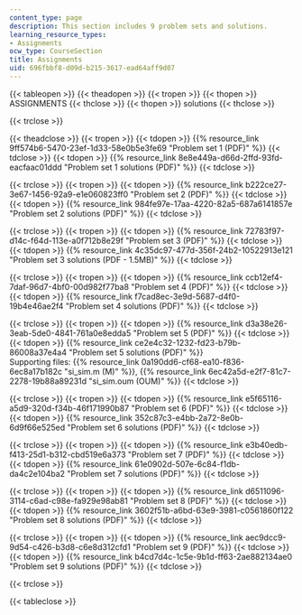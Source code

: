 ```yaml
---
content_type: page
description: This section includes 9 problem sets and solutions.
learning_resource_types:
- Assignments
ocw_type: CourseSection
title: Assignments
uid: 696fbbf8-d09d-b215-3617-ead64aff9d07
---
```


{{< tableopen >}}
{{< theadopen >}}
{{< tropen >}}
{{< thopen >}}
ASSIGNMENTS
{{< thclose >}}
{{< thopen >}}
solutions
{{< thclose >}}

{{< trclose >}}

{{< theadclose >}}
{{< tropen >}}
{{< tdopen >}}
{{% resource_link 9ff574b6-5470-23ef-1d33-58e0b5e3fe69 "Problem set 1 (PDF)" %}}
{{< tdclose >}}
{{< tdopen >}}
{{% resource_link 8e8e449a-d66d-2ffd-93fd-eacfaac01ddd "Problem set 1 solutions (PDF)" %}}
{{< tdclose >}}

{{< trclose >}}
{{< tropen >}}
{{< tdopen >}}
{{% resource_link b222ce27-3e67-1456-92a9-e1e060823ff0 "Problem set 2 (PDF)" %}}
{{< tdclose >}}
{{< tdopen >}}
{{% resource_link 984fe97e-17aa-4220-82a5-687a6141857e "Problem set 2 solutions (PDF)" %}}
{{< tdclose >}}

{{< trclose >}}
{{< tropen >}}
{{< tdopen >}}
{{% resource_link 72783f97-d14c-f64d-113e-a0f712b8e29f "Problem set 3 (PDF)" %}}
{{< tdclose >}}
{{< tdopen >}}
{{% resource_link 4c35dc97-477d-356f-24b2-10522913e121 "Problem set 3 solutions (PDF - 1.5MB)" %}}
{{< tdclose >}}

{{< trclose >}}
{{< tropen >}}
{{< tdopen >}}
{{% resource_link ccb12ef4-7daf-96d7-4bf0-00d982f77ba8 "Problem set 4 (PDF)" %}}
{{< tdclose >}}
{{< tdopen >}}
{{% resource_link f7cad8ec-3e9d-5687-d4f0-19b4e46ae2f4 "Problem set 4 solutions (PDF)" %}}
{{< tdclose >}}

{{< trclose >}}
{{< tropen >}}
{{< tdopen >}}
{{% resource_link d3a38e26-3eab-5de0-4841-761a0e8edda5 "Problem set 5 (PDF)" %}}
{{< tdclose >}}
{{< tdopen >}}
{{% resource_link ce2e4c32-1232-fd23-b79b-86008a37e4a4 "Problem set 5 solutions (PDF)" %}}  
Supporting files: {{% resource_link 0a190dd6-cf68-ea10-f836-6ec8a17b182c "si\_sim.m (M)" %}}, {{% resource_link 6ec42a5d-e2f7-81c7-2278-19b88a89231d "si\_sim.oum (OUM)" %}}
{{< tdclose >}}

{{< trclose >}}
{{< tropen >}}
{{< tdopen >}}
{{% resource_link e5f65116-a5d9-320d-f34b-46f171990b87 "Problem set 6 (PDF)" %}}
{{< tdclose >}}
{{< tdopen >}}
{{% resource_link 352c87c3-e4bb-2a72-8e0b-6d9f66e525ed "Problem set 6 solutions (PDF)" %}}
{{< tdclose >}}

{{< trclose >}}
{{< tropen >}}
{{< tdopen >}}
{{% resource_link e3b40edb-f413-25d1-b312-cbd519e6a373 "Problem set 7 (PDF)" %}}
{{< tdclose >}}
{{< tdopen >}}
{{% resource_link 61e0902d-507e-6c84-f1db-da4c2e104ba2 "Problem set 7 solutions (PDF)" %}}
{{< tdclose >}}

{{< trclose >}}
{{< tropen >}}
{{< tdopen >}}
{{% resource_link d6511096-3114-c6ad-c98e-fa929e98ab81 "Problem set 8 (PDF)" %}}
{{< tdclose >}}
{{< tdopen >}}
{{% resource_link 3602f51b-a6bd-63e9-3981-c0561860f122 "Problem set 8 solutions (PDF)" %}}
{{< tdclose >}}

{{< trclose >}}
{{< tropen >}}
{{< tdopen >}}
{{% resource_link aec9dcc9-9d54-c426-b3d8-c6e8d312cfd1 "Problem set 9 (PDF)" %}}
{{< tdclose >}}
{{< tdopen >}}
{{% resource_link b4cd7d4c-1c5e-9b1d-ff63-2ae882134ae0 "Problem set 9 solutions (PDF)" %}}
{{< tdclose >}}

{{< trclose >}}

{{< tableclose >}}